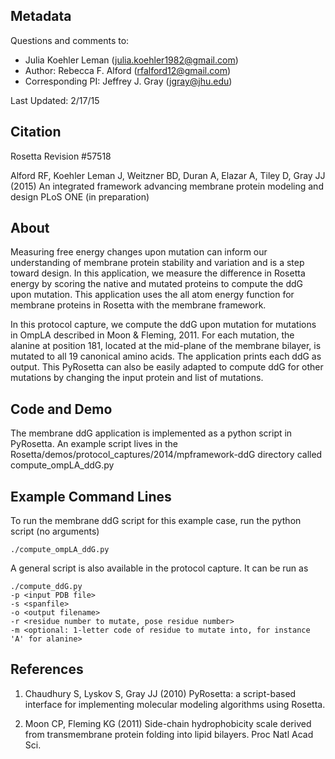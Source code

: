 ## Metadata

Questions and comments to: 
 - Julia Koehler Leman ([julia.koehler1982@gmail.com](julia.koehler1982@gmail.com))
 - Author: Rebecca F. Alford ([rfalford12@gmail.com](rfalford12@gmail.com))
 - Corresponding PI: Jeffrey J. Gray ([jgray@jhu.edu](jgray@jhu.edu))

Last Updated: 2/17/15

## Citation
Rosetta Revision #57518

Alford RF, Koehler Leman J, Weitzner BD, Duran A, Elazar A, Tiley D, Gray JJ (2015)
An integrated framework advancing membrane protein modeling and design
PLoS ONE (in preparation) 

## About
Measuring free energy changes upon mutation can inform our understanding of membrane protein stability and variation and is a step toward design. In this application, we measure the difference in Rosetta energy by scoring the native and mutated proteins to compute the ddG upon mutation. This application uses the all atom energy function for membrane proteins in Rosetta with the membrane framework. 

In this protocol capture, we compute the ddG upon mutation for mutations in OmpLA described in Moon & Fleming, 2011. For each mutation, the alanine at position 181, located at the mid-plane of the membrane bilayer, is mutated to all 19 canonical amino acids. The application prints each ddG as output. This PyRosetta can also be easily adapted to compute ddG for other mutations by changing the input protein and list of mutations.

## Code and Demo
The membrane ddG application is implemented as a python script in PyRosetta. An example script lives in the Rosetta/demos/protocol_captures/2014/mpframework-ddG directory called compute_ompLA_ddG.py

## Example Command Lines
To run the membrane ddG script for this example case, run the python script (no arguments)

`./compute_ompLA_ddG.py`

A general script is also available in the protocol capture. It can be run as

```
./compute_ddG.py 
-p <input PDB file> 
-s <spanfile> 
-o <output filename> 
-r <residue number to mutate, pose residue number> 
-m <optional: 1-letter code of residue to mutate into, for instance 'A' for alanine>
```

## References
1. Chaudhury S, Lyskov S, Gray JJ (2010) PyRosetta: a script-based interface for implementing molecular modeling algorithms using Rosetta.

2.  Moon CP, Fleming KG (2011) Side-chain hydrophobicity scale derived from transmembrane protein folding into lipid bilayers. Proc Natl Acad Sci. 